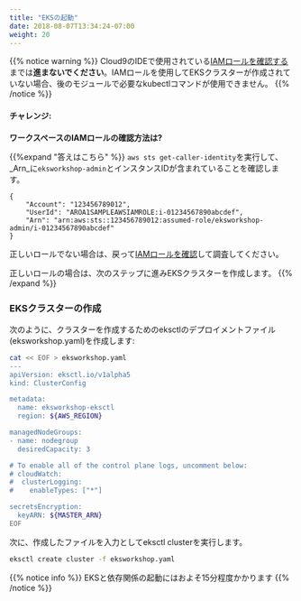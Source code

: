 ```yaml
---
title: "EKSの起動"
date: 2018-08-07T13:34:24-07:00
weight: 20
---
```



<!--
{{% notice warning %}}
**DO NOT PROCEED** with this step unless you have [validated the IAM role](/020_prerequisites/workspaceiam/#validate-the-iam-role) in use by the Cloud9 IDE. You will not be able to run the necessary kubectl commands in the later modules unless the EKS cluster is built using the IAM role.
{{% /notice %}}
-->
{{% notice warning %}}
Cloud9のIDEで使用されている[IAMロールを確認する](/020_prerequisites/workspaceiam/#validate-the-iam-role)までは**進まないでください**。IAMロールを使用してEKSクラスターが作成されていない場合、後のモジュールで必要なkubectlコマンドが使用できません。
{{% /notice %}}

<!--
#### Challenge:
-->
#### チャレンジ:

<!--
**How do I check the IAM role on the workspace?**
-->
**ワークスペースのIAMロールの確認方法は?**

<!--
{{%expand "Expand here to see the solution" %}}
Run `aws sts get-caller-identity` and validate that your _Arn_ contains `eksworkshop-admin`and an Instance Id.
-->
{{%expand "答えはこちら" %}}
`aws sts get-caller-identity`を実行して、_Arn_に`eksworkshop-admin`とインスタンスIDが含まれていることを確認します。

```output
{
    "Account": "123456789012",
    "UserId": "AROA1SAMPLEAWSIAMROLE:i-01234567890abcdef",
    "Arn": "arn:aws:sts::123456789012:assumed-role/eksworkshop-admin/i-01234567890abcdef"
}
```

<!--
If you do not see the correct role, please go back and [validate the IAM role](/020_prerequisites/workspaceiam/#validate-the-iam-role) for troubleshooting.
-->
正しいロールでない場合は、戻って[IAMロールを確認](/020_prerequisites/workspaceiam/#validate-the-iam-role)して調査してください。

<!--
If you do see the correct role, proceed to next step to create an EKS cluster.
{{% /expand %}}
-->
正しいロールの場合は、次のステップに進みEKSクラスターを作成します。
{{% /expand %}}

<!--
### Create an EKS cluster
-->
### EKSクラスターの作成

<!--
Create an eksctl deployment file (eksworkshop.yaml) use in creating your cluster using the following syntax:
-->
次のように、クラスターを作成するためのeksctlのデプロイメントファイル(eksworkshop.yaml)を作成します:

```bash
cat << EOF > eksworkshop.yaml
---
apiVersion: eksctl.io/v1alpha5
kind: ClusterConfig

metadata:
  name: eksworkshop-eksctl
  region: ${AWS_REGION}

managedNodeGroups:
- name: nodegroup
  desiredCapacity: 3

# To enable all of the control plane logs, uncomment below:
# cloudWatch:
#  clusterLogging:
#    enableTypes: ["*"]

secretsEncryption:
  keyARN: ${MASTER_ARN}
EOF
```

<!--
Next, use the file you created as the input for the eksctl cluster creation.
-->
次に、作成したファイルを入力としてeksctl clusterを実行します。

```bash
eksctl create cluster -f eksworkshop.yaml
```

<!--
{{% notice info %}}
Launching EKS and all the dependencies will take approximately 15 minutes
{{% /notice %}}
-->
{{% notice info %}}
EKSと依存関係の起動にはおよそ15分程度かかります
{{% /notice %}}
